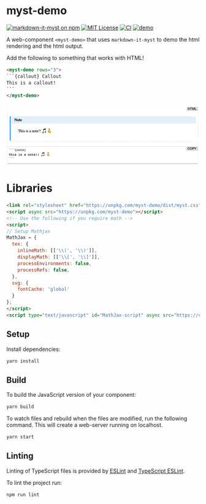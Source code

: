 # myst-demo
[![markdown-it-myst on npm](https://img.shields.io/npm/v/myst-demo.svg)](https://www.npmjs.com/package/myst-demo)
[![MIT License](https://img.shields.io/badge/license-MIT-blue.svg)](https://github.com/executablebooks/myst-demo/blob/master/LICENSE)
[![CI](https://github.com/executablebooks/myst-demo/workflows/CI/badge.svg)](https://github.com/executablebooks/myst-demo/actions)
[![demo](https://img.shields.io/badge/live-demo-blue)](https://executablebooks.github.io/myst-demo/demo/index.html)

A web-component `<myst-demo>` that uses `markdown-it-myst` to demo the html rendering and the html output.

Add the following to something that works with HTML!

````html
<myst-demo rows="3">
```{callout} Callout
This is a callout!
```
</myst-demo>
````

![<myst-demo> component](./images/myst-demo.gif)

# Libraries

```html
<link rel="stylesheet" href="https://unpkg.com/myst-demo/dist/myst.css">
<script async src="https://unpkg.com/myst-demo"></script>
<!-- Use the following if you require math -->
<script>
// Setup Mathjax
MathJax = {
  tex: {
    inlineMath: [['\\(', '\\)']],
    displayMath: [['\\[', '\\]']],
    processEnvironments: false,
    processRefs: false,
  },
  svg: {
    fontCache: 'global'
  }
};
</script>
<script type="text/javascript" id="MathJax-script" async src="https://cdn.jsdelivr.net/npm/mathjax@3/es5/tex-svg.js"></script>
```

## Setup

Install dependencies:

```bash
yarn install
```

## Build

To build the JavaScript version of your component:

```bash
yarn build
```

To watch files and rebuild when the files are modified, run the following command.
This will create a web-server running on localhost.

```bash
yarn start
```

## Linting

Linting of TypeScript files is provided by [ESLint](eslint.org) and [TypeScript ESLint](https://github.com/typescript-eslint/typescript-eslint).

To lint the project run:

```bash
npm run lint
```
